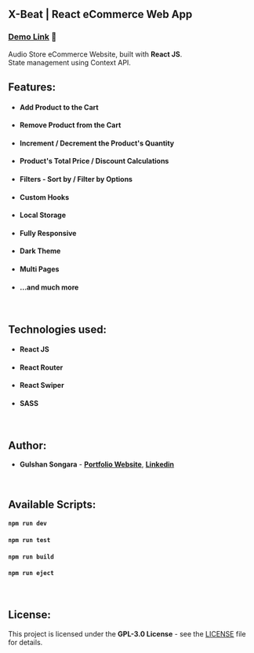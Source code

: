 ## X-Beat | React eCommerce Web App

### [Demo Link](https://x-beat.netlify.app/) 🔗

Audio Store eCommerce Website, built with **React JS**. <br/>
State management using Context API.
<br/>

## Features:

- #### Add Product to the Cart
- #### Remove Product from the Cart
- #### Increment / Decrement the Product's Quantity
- #### Product's Total Price / Discount Calculations
- #### Filters - Sort by / Filter by Options
- #### Custom Hooks
- #### Local Storage
- #### Fully Responsive
- #### Dark Theme
- #### Multi Pages
- #### ...and much more

<br/>

## Technologies used:

- #### **React JS**
- #### **React Router**
- #### **React Swiper**
- #### **SASS**

<br/>

## Author:

- **Gulshan Songara** - **[Portfolio Website](https://gulshansongara.netlify.app)**, **[Linkedin](https://www.linkedin.com/in/gulshan-songara/)**

<br/>

## Available Scripts:

#### `npm run dev`

#### `npm run test`

#### `npm run build`

#### `npm run eject`

<br/>

## License:

This project is licensed under the  **GPL-3.0 License** - see the [LICENSE](LICENSE.md) file for details.
